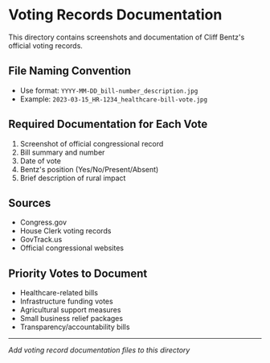 # Voting Records Documentation

This directory contains screenshots and documentation of Cliff Bentz's official voting records.

## File Naming Convention
- Use format: `YYYY-MM-DD_bill-number_description.jpg`
- Example: `2023-03-15_HR-1234_healthcare-bill-vote.jpg`

## Required Documentation for Each Vote
1. Screenshot of official congressional record
2. Bill summary and number
3. Date of vote
4. Bentz's position (Yes/No/Present/Absent)
5. Brief description of rural impact

## Sources
- Congress.gov
- House Clerk voting records
- GovTrack.us
- Official congressional websites

## Priority Votes to Document
- Healthcare-related bills
- Infrastructure funding votes
- Agricultural support measures
- Small business relief packages
- Transparency/accountability bills

---
*Add voting record documentation files to this directory*